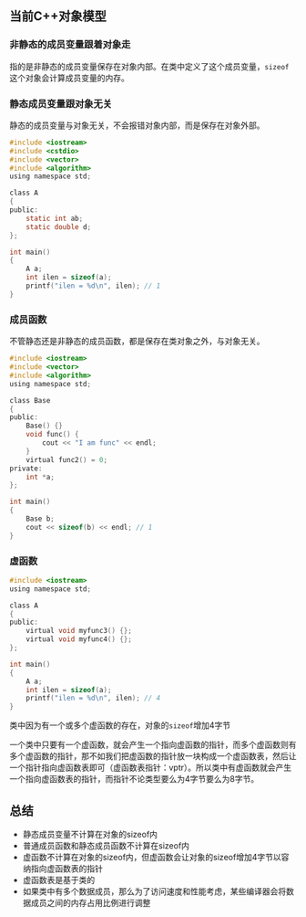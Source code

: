 ## 当前C++对象模型

### 非静态的成员变量跟着对象走

指的是非静态的成员变量保存在对象内部。在类中定义了这个成员变量，`sizeof`这个对象会计算成员变量的内存。

### 静态成员变量跟对象无关

静态的成员变量与对象无关，不会报错对象内部，而是保存在对象外部。

```C
#include <iostream>
#include <cstdio>
#include <vector>
#include <algorithm>
using namespace std;

class A
{
public:
	static int ab;
	static double d;
};

int main()
{
	A a;
	int ilen = sizeof(a);
	printf("ilen = %d\n", ilen); // 1
}
```

### 成员函数

不管静态还是非静态的成员函数，都是保存在类对象之外，与对象无关。

```C
#include <iostream>
#include <vector>
#include <algorithm>
using namespace std;

class Base 
{
public:
    Base() {}
    void func() {
        cout << "I am func" << endl;
    }
    virtual func2() = 0;
private:
    int *a;
};

int main()
{
    Base b;
    cout << sizeof(b) << endl; // 1
}
```

### 虚函数

```C
#include <iostream>
using namespace std;

class A
{
public:
	virtual void myfunc3() {};
	virtual void myfunc4() {};
};

int main()
{
	A a;
	int ilen = sizeof(a);
	printf("ilen = %d\n", ilen); // 4
}
```

类中因为有一个或多个虚函数的存在，对象的`sizeof`增加4字节

一个类中只要有一个虚函数，就会产生一个指向虚函数的指针，而多个虚函数则有多个虚函数的指针，那不如我们把虚函数的指针放一块构成一个虚函数表，然后让一个指针指向虚函数表即可（虚函数表指针：vptr）。所以类中有虚函数就会产生一个指向虚函数表的指针，而指针不论类型要么为4字节要么为8字节。

## 总结

- 静态成员变量不计算在对象的sizeof内
- 普通成员函数和静态成员函数不计算在sizeof内
- 虚函数不计算在对象的sizeof内，但虚函数会让对象的sizeof增加4字节以容纳指向虚函数表的指针
- 虚函数表是基于类的
- 如果类中有多个数据成员，那么为了访问速度和性能考虑，某些编译器会将数据成员之间的内存占用比例进行调整

